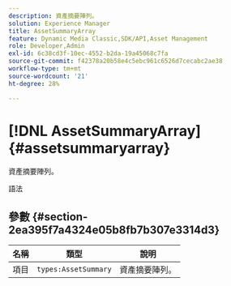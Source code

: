 ```yaml
---
description: 資產摘要陣列。
solution: Experience Manager
title: AssetSummaryArray
feature: Dynamic Media Classic,SDK/API,Asset Management
role: Developer,Admin
exl-id: 6c38cd3f-10ec-4552-b2da-19a45068c7fa
source-git-commit: f42378a20b58e4c5ebc961c6526d7cecabc2ae38
workflow-type: tm+mt
source-wordcount: '21'
ht-degree: 28%

---
```


# [!DNL AssetSummaryArray]{#assetsummaryarray}

資產摘要陣列。

語法

## 參數 {#section-2ea395f7a4324e05b8fb7b307e3314d3}

| 名稱 | 類型 | 說明 |
|---|---|---|
| 項目 | `types:AssetSummary` | 資產摘要陣列。 |
